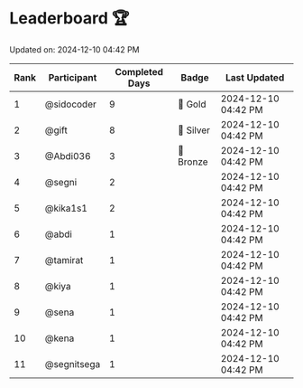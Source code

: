 # Leaderboard 🏆

Updated on: 2024-12-10 04:42 PM

| Rank | Participant       | Completed Days | Badge      | Last Updated         |
|------|-------------------|----------------|------------|----------------------|
| 1    | @sidocoder        | 9              | 🏅 Gold     | 2024-12-10 04:42 PM |
| 2    | @gift             | 8              | 🥈 Silver   | 2024-12-10 04:42 PM |
| 3    | @Abdi036          | 3              | 🥉 Bronze   | 2024-12-10 04:42 PM |
| 4    | @segni            | 2              |            | 2024-12-10 04:42 PM |
| 5    | @kika1s1          | 2              |            | 2024-12-10 04:42 PM |
| 6    | @abdi             | 1              |            | 2024-12-10 04:42 PM |
| 7    | @tamirat          | 1              |            | 2024-12-10 04:42 PM |
| 8    | @kiya             | 1              |            | 2024-12-10 04:42 PM |
| 9    | @sena             | 1              |            | 2024-12-10 04:42 PM |
| 10   | @kena             | 1              |            | 2024-12-10 04:42 PM |
| 11   | @segnitsega       | 1              |            | 2024-12-10 04:42 PM |
